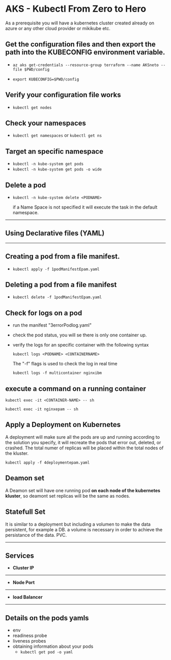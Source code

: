 
# AKS - Kubectl From Zero to Hero
As a prerequisite you will have a kubernetes cluster created already on azure or any other cloud provider or mikikube etc.


## Get the configuration files and then export the path into the KUBECONFIG environment variable.

- `az aks get-credentials --resource-group terraform --name AKSneto --file $PWD/config`

- `export KUBECONFIG=$PWD/config`

## Verify your configuration file works 

- `kubectl get nodes`

## Check your namespaces 

- `kubectl get namespaces` or `kubectl get ns`

## Target an specific namespace

- `kubectl -n kube-system get pods`
- `kubectl -n kube-system get pods -o wide`

## Delete a pod

- `kubectl -n kube-system delete <PODNAME>`

    if a Name Space is not specified it will execute the task in the default namespace.
---
## **Using Declarative files (YAML)**
---
## Creating a pod from a file manifest. 

- `kubectl apply -f 1podManifestEpam.yaml`

## Deleting a pod from a file manifest

- `kubectl delete -f 1podManifestEpam.yaml`

## Check for logs on a pod

- run the manifest "3errorPodlog.yaml"
- check the pod status, you will se there is only one container up. 
- verify the logs for an specific container with the following syntax

    `kubectl logs <PODNAME> <CONTAINERNAME>`

    The "-f" flags is used to check the log in real time

    `kubectl logs -f multicontainer nginxibm`

## execute a command on a running container
`kubectl exec -it <CONTAINER-NAME> -- sh`

`kubectl exec -it nginxepam -- sh`

## Apply a Deployment on Kubernetes

A deployment will make sure all the pods are up and running according to the solution you specify, it will recreate the pods that error out, deleted, or crashed. 
The total numer of replicas will be placed within the total nodes of the kluster. 

`kubectl apply -f 4deploymentepam.yaml`


## Deamon set

A Deamon set will have one running pod **on each node of the kubernetes kluster**, so deamont set replicas will be the same as nodes. 


## Statefull Set


It is similar to a deployment but including a volumen to make the data persistent, for example a DB. a volume is necessary in order to achieve the persistance of the data. PVC.

---
## **Services**

- **Cluster IP**
---
- **Node Port**
---
- **load Balancer**
---
## Details on the pods yamls

- env 
- readiness probe
- liveness probes
- obtaining information about your pods
  - `kubectl get pod -o yaml`
   